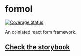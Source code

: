 # formol

[![Coverage Status](https://coveralls.io/repos/github/Kozea/formol/badge.svg?branch=master)](https://coveralls.io/github/Kozea/formol?branch=master)

An opiniated react form framework.

## [Check the storybook](https://Kozea.github.io/formol/)
